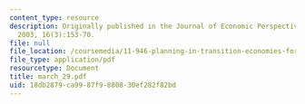```yaml
---
content_type: resource
description: Originally published in the Journal of Economic Perspectives, Summer
  2003, 16(3):153-70.
file: null
file_location: /coursemedia/11-946-planning-in-transition-economies-for-growth-and-equity-spring-2004/18db2879ca9987f9880830ef282f82bd_march_29.pdf
file_type: application/pdf
resourcetype: Document
title: march_29.pdf
uid: 18db2879-ca99-87f9-8808-30ef282f82bd
---
```

